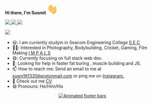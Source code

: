 <p >
	<a> <strong> Hi there, I'm Susmit <img src="https://github.com/ABSphreak/ABSphreak/blob/master/gifs/Hi.gif" width="35px"> </strong></a>
</p>


<p>
<a href="https://twitter.com/SusmitManna5"><img src="https://img.shields.io/badge/twitter-@SusmitManna5-1da1f2?style=flat-square&logo=twitter">  </a>
<a href="https://www.linkedin.com/in/susmit-manna-b107b31b8/"><img src="https://img.shields.io/badge/linkedin-Susmit Manna-0077b5?style=flat-square&logo=linkedin">  </a>
	<a href="https://susm1tt1331.github.io/WeB-1/"><img src="https://img.shields.io/badge/website-gitHub-1f425f?style=flat-square">  </a>
</p>

![](https://komarev.com/ghpvc/?username=Susm1tt1331)

* 😃: I am currently studyin in Seacom Engineering College <a href = "https://www.seacomengineering.org/">S E C</a>
* 🧑‍🚀: Interested in Photography, Bodybuilding, Cricket, Gaming, Film Making <a href = "https://www.youtube.com/channel/UCYioZyj6t66o7JCmigGu56Q">I M P A L S</a>
* 😄: Currently focusing on full stack web dev.
* 🚁: Looking for help in faster fat buring , muscle building and JS.
* 📫 How to reach me: Send an email to me at [susm1tt1331@protonmail.com](mailto:susm1tt1331@protonmail.com) or ping me on <a href = ""> Instagram.</a>
* :page_with_curl: Check out me <a href = "https://susm1tt1331.github.io/WeB-1/">CV</a>
* :smile: Pronouns: He/Him/His </a>



<p align="center"><a href="https://github.com/Susm1tt1331"><img src="https://github-readme-stats.vercel.app/api?username=Susm1tt1331&theme=vision-friendly-dark&show_icons=true&hide_border=true" alt="Animated footer bars" /></a></p>
 
<!--
**robustTechie/robustTechie** is a ✨ _special_ ✨ repository because its `README.md` (this file) appears on your GitHub profile.

Here are some ideas to get you started:

--
